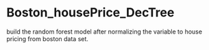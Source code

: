 # Boston_housePrice_DecTree
build the random forest model after normalizing the variable to house pricing from boston data set.
